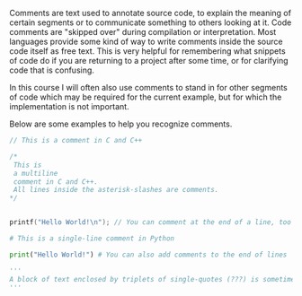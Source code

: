 Comments are text used to annotate source code, to explain the meaning of certain segments or to communicate something to others looking at it. Code comments are "skipped over" during compilation or interpretation.
Most languages provide some kind of way to write comments inside the source code itself as free text. This is very helpful for remembering what snippets of code do if you are returning to a project after some time, or for clarifying code that is confusing.

In this course I will often also use comments to stand in for other segments of code which may be required for the current example, but for which the implementation is not important.

Below are some examples to help you recognize comments. 

```C
// This is a comment in C and C++

/*
 This is 
 a multiline
 comment in C and C++.
 All lines inside the asterisk-slashes are comments.
*/


printf("Hello World!\n"); // You can comment at the end of a line, too

```

``` python
# This is a single-line comment in Python

print("Hello World!") # You can also add comments to the end of lines

'''
A block of text enclosed by triplets of single-quotes (???) is sometimes called a "docstring", and is an easy way to do multiline comments in Python
'''
```
